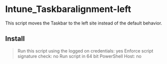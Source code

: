 # Intune_Taskbaralignment-left
This script moves the Taskbar to the left site instead of the default behavior.

## Install
> Run this script using the logged on credentials: yes
> Enforce script signature check: no
> Run script in 64 bit PowerShell Host: no